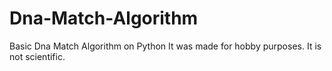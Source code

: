 # Dna-Match-Algorithm
Basic Dna Match Algorithm on Python 
It was made for hobby purposes. It is not scientific.
